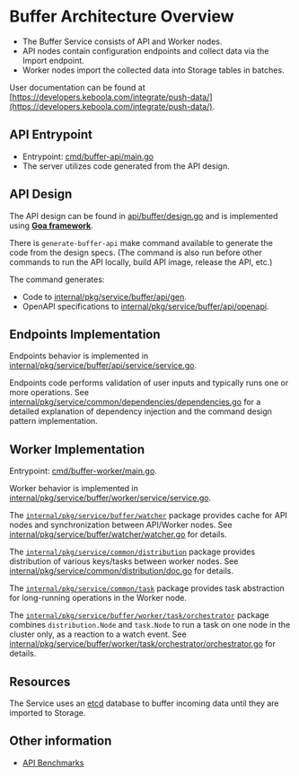 # Buffer Architecture Overview

- The Buffer Service consists of API and Worker nodes.
- API nodes contain configuration endpoints and collect data via the Import endpoint.
- Worker nodes import the collected data into Storage tables in batches.

User documentation can be found at [https://developers.keboola.com/integrate/push-data/](https://developers.keboola.com/integrate/push-data/).

## API Entrypoint

- Entrypoint: [cmd/buffer-api/main.go](../../cmd/buffer-api/main.go)
- The server utilizes code generated from the API design.

## API Design

The API design can be found in [api/buffer/design.go](../../api/buffer/design.go) and is implemented using **[Goa framework](https://goa.design/)**.

There is `generate-buffer-api` make command available to generate the code from the design specs. (The command is
also run before other commands to run the API locally, build API image, release the API, etc.)

The command generates:
- Code to [internal/pkg/service/buffer/api/gen](../../internal/pkg/service/buffer/api/gen).
- OpenAPI specifications to [internal/pkg/service/buffer/api/openapi](../../internal/pkg/service/buffer/api/openapi).

## Endpoints Implementation

Endpoints behavior is implemented in [internal/pkg/service/buffer/api/service/service.go](../../internal/pkg/service/buffer/api/service/service.go).

Endpoints code performs validation of user inputs and typically runs one or more operations. 
See [internal/pkg/service/common/dependencies/dependencies.go](../../internal/pkg/service/common/dependencies/dependencies.go)
for a detailed explanation of dependency injection and the command design pattern implementation.

## Worker Implementation
Entrypoint: [cmd/buffer-worker/main.go](../../cmd/buffer-worker/main.go).

Worker behavior is implemented in [internal/pkg/service/buffer/worker/service/service.go](../../internal/pkg/service/buffer/worker/service/service.go).

The [`internal/pkg/service/buffer/watcher`](../../internal/pkg/service/buffer/watcher) package provides cache for API nodes
and synchronization between API/Worker nodes. See [internal/pkg/service/buffer/watcher/watcher.go](../../internal/pkg/service/buffer/watcher/watcher.go) for details.

The [`internal/pkg/service/common/distribution`](../../internal/pkg/service/common/distribution) package
provides distribution of various keys/tasks between worker nodes. See [internal/pkg/service/common/distribution/doc.go](../../internal/pkg/service/common/distribution/doc.go) for details.

The [`internal/pkg/service/common/task`](../../internal/pkg/service/common/task) package
provides task abstraction for long-running operations in the Worker node.

The [`internal/pkg/service/buffer/worker/task/orchestrator`](../../internal/pkg/service/common/task/orchestrator) package
combines `distribution.Node` and `task.Node` to run a task on one node in the cluster only, as a reaction to a watch event. See [internal/pkg/service/buffer/worker/task/orchestrator/orchestrator.go](../../internal/pkg/service/common/task/orchestrator/orchestrator.go) for details.

## Resources

The Service uses an [etcd](https://etcd.io/) database to buffer incoming data until they are imported to Storage.

## Other information

- [API Benchmarks](../../scripts/benchmarks/buffer-api/README.md)
